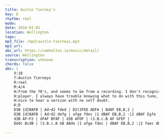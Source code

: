 ```yaml
---
title: Austin Tierney's
key: D
rhythm: reel
mode: 
date: 2016-01-01
location: Wellington
tags:
mp3_file: /mp3/austin-tierneys.mp3
mp3_url: 
abc_url: https://comhaltas.ie/music/detail/
source: Wellington
transcription: unknown
chords: false
abc: |
    X:18
    T:Austin Tierneys
    R:reel
    M:4/4
    H:From the 70's, and seems to be from a recording. I don't recognise the fiddle 
    H:player. I always have trouble knowing what to do with this tune, so its 
    H:nice to hear a version with no self doubt.
    K:D
    D3B {d}BAFB | Ad~d2 fded | D2(3FED ADFA | BdAF EB,B,2 |
    D3B {d}BAFB | Ad~d2 defg | afge fdec |1 dBAF EB,B,2 :|2 dBAF Egfe ||
    d3B AF~F2 | dFAF BFAF | d3B AFDF | (3.B.c.B AF GFEF |
    Dddc BcdB | (3.B.c.B GB ABde |1 afge fdec | dBAF EB,B,2 :|2 faec dBAF | BdAF EGFE ||
    
---
```


